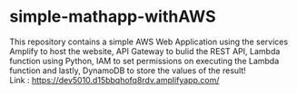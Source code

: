 # simple-mathapp-withAWS
This repository contains a simple AWS Web Application using the services Amplify to host the website, API Gateway to bulid the REST API, Lambda function using Python, IAM to set permissions on executing the Lambda function and lastly, DynamoDB to store the values of the result!  
Link : https://dev5010.d15bbqhofq8rdv.amplifyapp.com/
